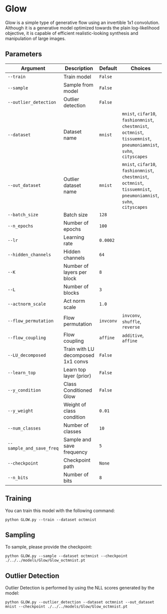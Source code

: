 # Glow

Glow is a simple type of generative flow using an invertible 1x1 convolution. Although it is a generative model optimized towards the plain log-likelihood objective, it is capable of efficient realistic-looking synthesis and manipulation of large images.

## Parameters

| Argument             | Description                           | Default | Choices                                              |
|----------------------|---------------------------------------|---------|------------------------------------------------------|
| `--train`            | Train model                           | `False` |                                                      |
| `--sample`           | Sample from model                     | `False` |                                                      |
| `--outlier_detection`| Outlier detection                     | `False` |                                                      |
| `--dataset`          | Dataset name                          | `mnist` | `mnist`, `cifar10`, `fashionmnist`, `chestmnist`, `octmnist`, `tissuemnist`, `pneumoniamnist`, `svhn`, `cityscapes` |
| `--out_dataset`      | Outlier dataset name                  | `mnist` | `mnist`, `cifar10`, `fashionmnist`, `chestmnist`, `octmnist`, `tissuemnist`, `pneumoniamnist`, `svhn`, `cityscapes` |
| `--batch_size`       | Batch size                            | `128`   |                                                      |
| `--n_epochs`         | Number of epochs                      | `100`   |                                                      |
| `--lr`               | Learning rate                         | `0.0002`|                                                      |
| `--hidden_channels`  | Hidden channels                       | `64`    |                                                      |
| `--K`                | Number of layers per block            | `8`     |                                                      |
| `--L`                | Number of blocks                      | `3`     |                                                      |
| `--actnorm_scale`    | Act norm scale                        | `1.0`   |                                                      |
| `--flow_permutation` | Flow permutation                      |`invconv`| `invconv`, `shuffle`, `reverse`                      |
| `--flow_coupling`    | Flow coupling                         |`affine` | `additive`, `affine`                                 |
| `--LU_decomposed`    | Train with LU decomposed 1x1 convs    |`False`  |                                                      |
| `--learn_top`        | Learn top layer (prior)               | `False` |                                                      |
| `--y_condition`      | Class Conditioned Glow                | `False` |                                                      |
| `--y_weight`         | Weight of class condition             | `0.01`  |                                                      |
| `--num_classes`      | Number of classes                     | `10`    |                                                      |
| `--sample_and_save_freq` | Sample and save frequency         | `5`     |                                                      |
| `--checkpoint`       | Checkpoint path                       | `None`  |                                                      |
| `--n_bits`           | Number of bits                        | `8`     |                                                      |

## Training

You can train this model with the following command:

    python GLOW.py --train --dataset octmnist

## Sampling

To sample, please provide the checkpoint:

    python GLOW.py --sample --dataset octmnist --checkpoint ./../../models/Glow/Glow_octmnist.pt

## Outlier Detection

Outlier Detection is performed by using the NLL scores generated by the model:

    python GLOW.py --outlier_detection --dataset octmnist --out_dataset mnist --checkpoint ./../../models/Glow/Glow_octmnist.pt
